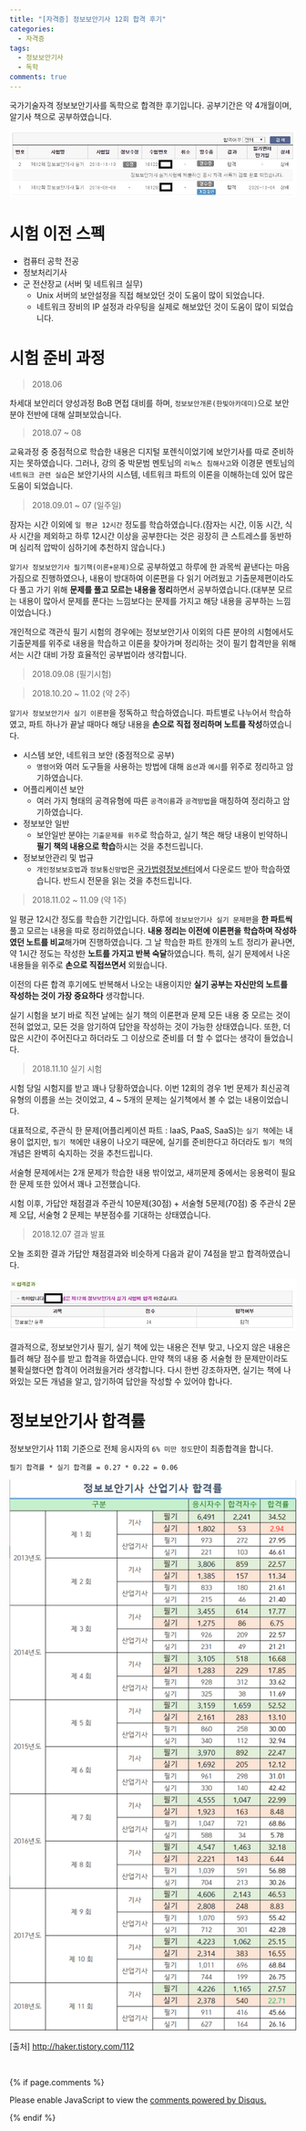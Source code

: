 ```yaml
---
title: "[자격증] 정보보안기사 12회 합격 후기"
categories:
  - 자격증
tags:
  - 정보보안기사
  - 독학
comments: true
---
```


국가기술자격 정보보안기사를 독학으로 합격한 후기입니다. 공부기간은 약 4개월이며, 알기사 책으로 공부하였습니다.

<center><p><img src="/assets/2018-12-07-post-Engineer_information_security/1.jfif"></p></center>


# 시험 이전 스펙

- 컴퓨터 공학 전공
- 정보처리기사
- 군 전산장교 (서버 및 네트워크 실무)
  - Unix 서버의 보안설정을 직접 해보았던 것이 도움이 많이 되었습니다.
  - 네트워크 장비의 IP 설정과 라우팅을 실제로 해보았던 것이 도움이 많이 되었습니다.

# 시험 준비 과정

> 2018.06

차세대 보안리더 양성과정 BoB 면접 대비를 하며, `정보보안개론(한빛아카데미)`으로 보안분야 전반에 대해 살펴보았습니다.

> 2018.07 ~ 08

교육과정 중 중점적으로 학습한 내용은 디지털 포렌식이었기에 보안기사를 따로 준비하지는 못하였습니다. 그러나, 강의 중 박문범 멘토님의 `리눅스 침해사고`와 이경문 멘토님의 `네트워크 관련 실습`은 보안기사의 시스템, 네트워크 파트의 이론을 이해하는데 있어 많은 도움이 되었습니다.

> 2018.09.01 ~ 07 (일주일)

잠자는 시간 이외에 `일 평균 12시간` 정도를 학습하였습니다.(잠자는 시간, 이동 시간, 식사 시간을 제외하고 하루 12시간 이상을 공부한다는 것은 굉장히 큰 스트레스를 동반하며 심리적 압박이 심하기에 추천하지 않습니다.)

`알기사 정보보안기사 필기책(이론+문제)`으로 공부하였고 하루에 한 과목씩 끝낸다는 마음가짐으로 진행하였으나, 내용이 방대하여 이론편을 다 읽기 어려웠고 기출문제편이라도 다 풀고 가기 위해 **문제를 풀고 모르는 내용을 정리**하면서 공부하였습니다.(대부분 모르는 내용이 많아서 문제를 푼다는 느낌보다는 문제를 가지고 해당 내용을 공부하는 느낌이었습니다.)

<div class="notice">
개인적으로 객관식 필기 시험의 경우에는 정보보안기사 이외의 다른 분야의 시험에서도 기출문제를 위주로 내용을 학습하고 이론을 찾아가며 정리하는 것이 필기 합격만을 위해서는 시간 대비 가장 효율적인 공부법이라 생각합니다.
</div>

> 2018.09.08 (필기시험)

> 2018.10.20 ~ 11.02 (약 2주)

`알기사 정보보안기사 실기 이론편`을 정독하고 학습하였습니다. 파트별로 나누어서 학습하였고, 파트 하나가 끝날 때마다 해당 내용을 **손으로 직접 정리하며 노트를 작성**하였습니다.

- 시스템 보안, 네트워크 보안 (중점적으로 공부)
  - `명령어`와 여러 도구들을 사용하는 방법에 대해 `옵션`과 `예시`를 위주로 정리하고 암기하였습니다.
- 어플리케이션 보안
  - 여러 가지 형태의 공격유형에 따른 `공격이름`과 `공격방법`을 매칭하여 정리하고 암기하였습니다.
- 정보보안 일반
  - 보안일반 분야는 `기출문제를 위주`로 학습하고, 실기 책은 해당 내용이 빈약하니 **필기 책의 내용으로 학습**하시는 것을 추천드립니다.
- 정보보안관리 및 법규
  - `개인정보보호법`과 `정보통신망법`은 [국가법령정보센터](www.law.go.kr)에서 다운로드 받아 학습하였습니다. 반드시 전문을 읽는 것을 추천드립니다.

> 2018.11.02 ~ 11.09 (약 1주)

일 평균 12시간 정도를 학습한 기간입니다. 하루에 `정보보안기사 실기 문제편`을 **한 파트씩** 풀고 모르는 내용을 따로 정리하였습니다. **내용 정리는 이전에 이론편을 학습하며 작성하였던 노트를 비교**해가며 진행하였습니다. 그 날 학습한 파트 한개의 노트 정리가 끝나면, 약 1시간 정도는 작성한 **노트를 가지고 반복 숙달**하였습니다. 특히, 실기 문제에서 나온 내용들을 위주로 **손으로 직접쓰면서** 외웠습니다.

이전의 다른 합격 후기에도 반복해서 나오는 내용이지만 **실기 공부는 자신만의 노트를 작성하는 것이 가장 중요하다** 생각합니다.

실기 시험을 보기 바로 직전 날에는 실기 책의 이론편과 문제 모든 내용 중 모르는 것이 전혀 없었고, 모든 것을 암기하여 답안을 작성하는 것이 가능한 상태였습니다. 또한, 더 많은 시간이 주어진다고 하더라도 그 이상으로 준비를 더 할 수 없다는 생각이 들었습니다.

> 2018.11.10 실기 시험

시험 당일 시험지를 받고 꽤나 당황하였습니다. 이번 12회의 경우 1번 문제가 최신공격유형의 이름을 쓰는 것이었고, 4 ~ 5개의 문제는 실기책에서 볼 수 없는 내용이었습니다.

대표적으로, 주관식 한 문제(어플리케이션 파트 : IaaS, PaaS, SaaS)는 `실기 책`에는 내용이 없지만, `필기 책`에만 내용이 나오기 때문에, 실기를 준비한다고 하더라도 `필기 책`의 개념은 완벽히 숙지하는 것을 추천드립니다. 

서술형 문제에서는 2개 문제가 학습한 내용 밖이었고, 새끼문제 중에서는 응용력이 필요한 문제 또한 있어서 꽤나 고전했습니다.

시험 이후, 가답안 채점결과 주관식 10문제(30점) + 서술형 5문제(70점) 중 주관식 2문제 오답, 서술형 2 문제는 부분점수를 기대하는 상태였습니다.

> 2018.12.07 결과 발표

오늘 조회한 결과 가답안 채점결과와 비슷하게 다음과 같이 74점을 받고 합격하였습니다.

<center><p><img src="/assets/2018-12-07-post-Engineer_information_security/2.jfif"></p></center>

<div class="notice">
결과적으로, 정보보안기사 필기, 실기 책에 있는 내용은 전부 맞고, 나오지 않은 내용은 틀려 해당 점수를 받고 합격을 하였습니다. 만약 책의 내용 중 서술형 한 문제만이라도 불확실했다면 합격이 어려웠을거라 생각합니다. 다시 한번 강조하자면, 실기는 책에 나와있는 모든 개념을 알고, 암기하여 답안을 작성할 수 있어야 합나다.
</div>

# 정보보안기사 합격률

정보보안기사 11회 기준으로 전체 응시자의 `6% 미만 정도`만이 최종합격을 합니다.

```
필기 합격률 * 실기 합격률 = 0.27 * 0.22 = 0.06
```

<center><p><img src="/assets/2018-12-07-post-Engineer_information_security/3.png"></p></center>

[출처] http://haker.tistory.com/112

<br>

{% if page.comments %}

<div id="disqus_thread"></div>
<script>

/**
*  RECOMMENDED CONFIGURATION VARIABLES: EDIT AND UNCOMMENT THE SECTION BELOW TO INSERT DYNAMIC VALUES FROM YOUR PLATFORM OR CMS.
*  LEARN WHY DEFINING THESE VARIABLES IS IMPORTANT: https://disqus.com/admin/universalcode/#configuration-variables*/
/*
var disqus_config = function () {
this.page.url = PAGE_URL;  // Replace PAGE_URL with your page's canonical URL variable
this.page.identifier = PAGE_IDENTIFIER; // Replace PAGE_IDENTIFIER with your page's unique identifier variable
};
*/
(function() { // DON'T EDIT BELOW THIS LINE
var d = document, s = d.createElement('script');
s.src = 'https://https-c0msherl0ck-github-io.disqus.com/embed.js';
s.setAttribute('data-timestamp', +new Date());
(d.head || d.body).appendChild(s);
})();
</script>
<noscript>Please enable JavaScript to view the <a href="https://disqus.com/?ref_noscript">comments powered by Disqus.</a></noscript>
                            
{% endif %}
